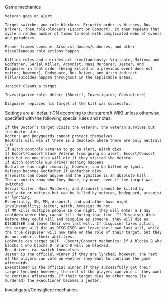 Game mechanics

    Veteran goes on alert

    Target switches and role-blockers: Priority order is Witches, Bus Drivers, then role-blockers (Escort or Consort). It then repeats that cycle a random number of times to deal with complicated webs of events and paradoxes.

    Framer frames someone, Arsonist douses/undouses, and other miscellaneous role actions happen.

    Killing roles and suicides act simultaneously: Vigilante, Mafioso and Godfather, Serial Killer, Arsonist, Mass Murderer, Jester, and Disguiser in that order (being killed in a previous event does not matter, however), Bodyguard, Bus Driver, and Witch indirect kills/suicides happen throughout in the applicable areas.

    Janitor cleans a target

    Investigative roles detect (Sheriff, Investigator, Consigliere)

    Disguiser replaces his target if the kill was successful

Settings are all default ON according to the starcraft WIKI unless otherwise specified with the following special rules and notes:

    If the Doctor’s target visits the veteran, the veteran survives but the doctor dies
    Doctors and Bodyguards cannot protect themselves
    Neutrals will win if there is a deadlock where there are only neutrals left
    If Witch controls Veteran to go on alert, Witch dies
    If Escort/Consort block Veteran from going on alert, Escort/Consort dies but no one else will die if they visited the Veteran
    If Witch controls Bus driver nothing happens
    Godfather has night immunity, however, can be killed by lynch.
    Mafioso becomes Godfather if Godfather dies.
    Arsonists can douse anyone and the ignition is an absolute kill.
    The arsonists know who they douse, by name, even if the target was switched
    Serial Killer, Mass Murderer, and Arsonist cannot be killed by vigilante or mafioso but can be killed by veteran, bodyguard, arsonist or lynching.
    Essentially, SK, MM, Arsonist, and godfather have night invulnerability; Jester, Witch, Amnesiac do not.
    If MM kills multiple people in one night, they will enter a 1 day cooldown where they cannot kill during that time -If Disguiser dies before they could kill and disguise as someone, they will die as DISGUISER and leave their own last will. If disguiser takes action, the target will die as DISGUISER and leave their own last will, while the true disguiser will now take on the role of their target, but they do not inherit their abilities.
    Lookouts can target self. -Escort/Consort mechanics: If A blocks B who blocks C who blocks D, B and D will be blocked.
    Bus drivers can switch themselves.
    Jester is the official winner if they are lynched; however, the rest of the players can vote on whether they want to continue the game afterwards.
    Executioner is the official winner if they successfully get their target lynched; however, the rest of the players can vote if they want to continue afterwards. If their target dies by other means (ie murdered) the executioner becomes a jester.

Investigator/Consigliere mechanics: